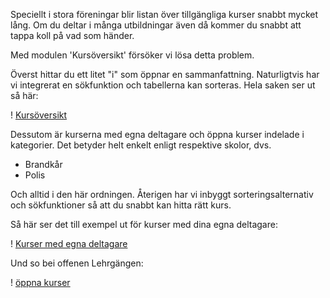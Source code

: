 Speciellt i stora föreningar blir listan över tillgängliga kurser snabbt mycket lång. Om du deltar i många utbildningar även då kommer du snabbt att tappa koll på vad som händer.

Med modulen 'Kursöversikt' försöker vi lösa detta problem.

Överst hittar du ett litet "i" som öppnar en sammanfattning. Naturligtvis har vi integrerat en sökfunktion och tabellerna kan sorteras. Hela saken ser ut så här:

! [Kursöversikt](/v4/docs/assets/schoolingOverview/img/overview_en_US.png)

Dessutom är kurserna med egna deltagare och öppna kurser indelade i kategorier. Det betyder helt enkelt enligt respektive skolor, dvs.
* Brandkår
* Polis

Och alltid i den här ordningen. Återigen har vi inbyggt sorteringsalternativ och sökfunktioner så att du snabbt kan hitta rätt kurs.

Så här ser det till exempel ut för kurser med dina egna deltagare:

! [Kurser med egna deltagare](/v4/docs/assets/schoolingOverview/img/own_en_US.png)

Und so bei offenen Lehrgängen:

! [öppna kurser](/v4/docs/assets/schoolingOverview/img/alliance_en_US.png)